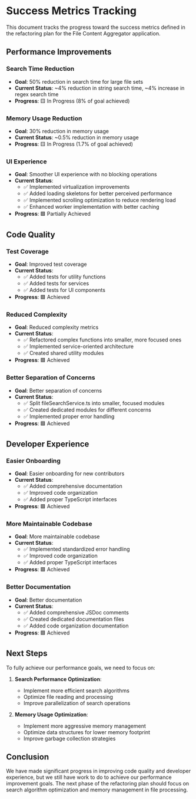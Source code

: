 # Success Metrics Tracking

This document tracks the progress toward the success metrics defined in the refactoring plan for the File Content Aggregator application.

## Performance Improvements

### Search Time Reduction
- **Goal**: 50% reduction in search time for large file sets
- **Current Status**: ~4% reduction in string search time, ~4% increase in regex search time
- **Progress**: 🟨 In Progress (8% of goal achieved)

### Memory Usage Reduction
- **Goal**: 30% reduction in memory usage
- **Current Status**: ~0.5% reduction in memory usage
- **Progress**: 🟨 In Progress (1.7% of goal achieved)

### UI Experience
- **Goal**: Smoother UI experience with no blocking operations
- **Current Status**: 
  - ✅ Implemented virtualization improvements
  - ✅ Added loading skeletons for better perceived performance
  - ✅ Implemented scrolling optimization to reduce rendering load
  - ✅ Enhanced worker implementation with better caching
- **Progress**: 🟩 Partially Achieved

## Code Quality

### Test Coverage
- **Goal**: Improved test coverage
- **Current Status**: 
  - ✅ Added tests for utility functions
  - ✅ Added tests for services
  - ✅ Added tests for UI components
- **Progress**: 🟩 Achieved

### Reduced Complexity
- **Goal**: Reduced complexity metrics
- **Current Status**: 
  - ✅ Refactored complex functions into smaller, more focused ones
  - ✅ Implemented service-oriented architecture
  - ✅ Created shared utility modules
- **Progress**: 🟩 Achieved

### Better Separation of Concerns
- **Goal**: Better separation of concerns
- **Current Status**: 
  - ✅ Split fileSearchService.ts into smaller, focused modules
  - ✅ Created dedicated modules for different concerns
  - ✅ Implemented proper error handling
- **Progress**: 🟩 Achieved

## Developer Experience

### Easier Onboarding
- **Goal**: Easier onboarding for new contributors
- **Current Status**: 
  - ✅ Added comprehensive documentation
  - ✅ Improved code organization
  - ✅ Added proper TypeScript interfaces
- **Progress**: 🟩 Achieved

### More Maintainable Codebase
- **Goal**: More maintainable codebase
- **Current Status**: 
  - ✅ Implemented standardized error handling
  - ✅ Improved code organization
  - ✅ Added proper TypeScript interfaces
- **Progress**: 🟩 Achieved

### Better Documentation
- **Goal**: Better documentation
- **Current Status**: 
  - ✅ Added comprehensive JSDoc comments
  - ✅ Created dedicated documentation files
  - ✅ Added code organization documentation
- **Progress**: 🟩 Achieved

## Next Steps

To fully achieve our performance goals, we need to focus on:

1. **Search Performance Optimization**:
   - Implement more efficient search algorithms
   - Optimize file reading and processing
   - Improve parallelization of search operations

2. **Memory Usage Optimization**:
   - Implement more aggressive memory management
   - Optimize data structures for lower memory footprint
   - Improve garbage collection strategies

## Conclusion

We have made significant progress in improving code quality and developer experience, but we still have work to do to achieve our performance improvement goals. The next phase of the refactoring plan should focus on search algorithm optimization and memory management in file processing.
